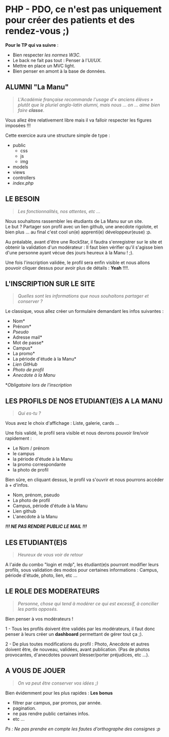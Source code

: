 # PHP - PDO, ce n'est pas uniquement pour créer des patients et des rendez-vous ;)

**Pour le TP qui va suivre** :   
- Bien respecter *les normes W3C*.
- Le back ne fait pas tout : Penser à l'*UI/UX*.
- Mettre en place un MVC light.
- Bien penser en amont à la base de données.

## ALUMNI "La Manu"
> *L'Académie française recommande l'usage d'« anciens élèves » plutôt que le pluriel anglo-latin *alumni*, mais nous ... on ... aime bien faire **classe***. 

Vous allez être relativement libre mais il va falloir respecter les figures imposées !!!

Cette exercice aura une structure simple de type :

- public
    - css
    - js
    - img
- models
- views
- controllers
- *index.php*

## LE BESOIN 
> *Les fonctionnalités, nos attentes, etc ...*

Nous souhaitons rassembler les étudiants de La Manu sur un site.  
Le but ? Partager son profil avec un lien github, une anecdote rigolote, et bien plus ... au final c'est cool un(e) apprenti(e) développeur(euse) :p.

Au préalable, avant d'être une RockStar, il faudra s'enregistrer sur le site et obtenir la validation d'un modérateur : Il faut bien vérifier qu'il s'agisse bien d'une personne ayant vécue des jours heureux à la Manu ! ;).

Une fois l'inscription validée, le profil sera enfin visible et nous allons pouvoir cliquer dessus pour avoir plus de détails : **Yeah** !!!!.

## L'INSCRIPTION SUR LE SITE
> *Quelles sont les informations que nous souhaitons partager et conserver ?*

Le classique, vous allez créer un formulaire demandant les infos suivantes :

- Nom*
- Prénom*
- *Pseudo*
- Adresse mail*
- Mot de passe*
- Campus*
- La promo*
- La période d'étude à la Manu*
- *Lien GitHub*
- *Photo de profil*
- *Anecdote à la Manu*

**Obligatoire lors de l'inscription*

## LES PROFILS DE NOS ETUDIANT(E)S A LA MANU
> *Qui es-tu ?*

Vous avez le choix d'affichage : Liste, galerie, cards ... 

Une fois validé, le profil sera visible et nous devrons pouvoir lire/voir rapidement :

- Le Nom / prénom
- le campus
- la période d'étude à la Manu
- la promo correspondante
- la photo de profil

Bien sûre, en cliquant dessus, le profil va s'ouvrir et nous pourrons accéder à + d'infos.

- Nom, prénom, pseudo
- La photo de profil
- Campus, période d'étude à la Manu
- Lien github
- L'anecdote à la Manu

***!!! NE PAS RENDRE PUBLIC LE MAIL !!!***

## LES ETUDIANT(E)S
> *Heureux de vous voir de retour*

A l'aide du combo "login et mdp", les étudiant(e)s pourront modifier leurs profils, sous validation des modos pour certaines informations : Campus, période d'étude, photo, lien, etc ...

## LE ROLE DES MODERATEURS
> *Personne, chose qui tend à modérer ce qui est excessif, à concilier les partis opposés.*

Bien penser à vos modérateurs ! 

1 - Tous les profils doivent être validés par les modérateurs, il faut donc penser à leurs créer un **dashboard** permettant de gérer tout ça ;).

2 - De plus toutes modifications du profil : Photo, Anecdote et autres doivent être, de nouveau, validées, avant publication. (Pas de photos provocantes, d'anecdotes pouvant blesser/porter préjudices, etc ...).

## A VOUS DE JOUER
> *On va peut être conserver vos idées ;)*

Bien évidemment pour les plus rapides : **Les bonus**

- filtrer par campus, par promos, par année.
- pagination.
- ne pas rendre public certaines infos.
- etc ...

*Ps : Ne pas prendre en compte les fautes d'orthographe des consignes :p*